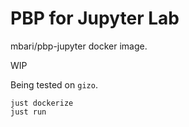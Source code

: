 # PBP for Jupyter Lab

mbari/pbp-jupyter docker image.

WIP

Being tested on `gizo`.

```
just dockerize
just run
```
